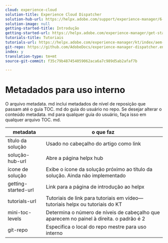 ```yaml
---
cloud: experience-cloud
solution-title: Experience Cloud Dispatcher
solution-hub-url: https://helpx.adobe.com/support/experience-manager/6-4.html
solution-image: null
getting-started-title: Introdução
getting-started-url: https://helpx.adobe.com/experience-manager/get-started.html
tutorials-title: Tutoriais
tutorials-url: https://helpx.adobe.com/experience-manager/kt/index/aem-6-4-videos.html
git-repo: https://github.com/AdobeDocs/experience-manager-dispatcher.en
index: y
translation-type: tm+mt
source-git-commit: f35c79b487454059062aca6a7c989d5ab2afaf7b

---
```



# Metadados para uso interno

O arquivo metadata. md inclui metadados de nível de reposição que passam até o guia TOC. md do guia do usuário no repo. Se desejar alterar o conteúdo metadata. md para qualquer guia do usuário, faça isso em qualquer arquivo TOC. md.

| metadata | o que faz |
|--- |--- |
| título da solução | Usado no cabeçalho do artigo como link |
| solução-hub-url | Abre a página helpx hub |
| ícone de solução | Exibe o ícone da solução próximo ao título da solução. Ainda não implementado |
| getting-started-url | Link para a página de introdução ao helpx |
| tutorials-url | Tutoriais de link para tutoriais em vídeo—tutoriais helpx ou tutoriais do KT |
| mini-toc-levels | Determina o número de níveis de cabeçalho que aparecem no painel à direita. o padrão é 2 |
| git-repo | Especifica o local do repo mestre para uso interno |
